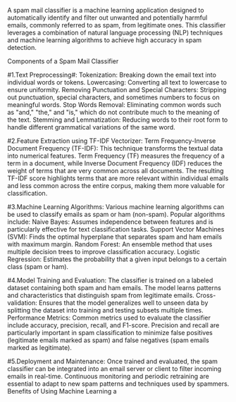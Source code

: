 A spam mail classifier is a machine learning application designed to automatically identify and filter out unwanted and potentially harmful emails, commonly referred to as spam, from legitimate ones. This classifier leverages a combination of natural language processing (NLP) techniques and machine learning algorithms to achieve high accuracy in spam detection.

Components of a Spam Mail Classifier

#1.Text Preprocessing#:
Tokenization: Breaking down the email text into individual words or tokens.
Lowercasing: Converting all text to lowercase to ensure uniformity.
Removing Punctuation and Special Characters: Stripping out punctuation, special characters, and sometimes numbers to focus on meaningful words.
Stop Words Removal: Eliminating common words such as "and," "the," and "is," which do not contribute much to the meaning of the text.
Stemming and Lemmatization: Reducing words to their root form to handle different grammatical variations of the same word.

#2.Feature Extraction using TF-IDF Vectorizer:
Term Frequency-Inverse Document Frequency (TF-IDF): This technique transforms the textual data into numerical features. Term Frequency (TF) measures the frequency of a term in a document, while Inverse Document Frequency (IDF) reduces the weight of terms that are very common across all documents. The resulting TF-IDF score highlights terms that are more relevant within individual emails and less common across the entire corpus, making them more valuable for classification.

#3.Machine Learning Algorithms:
Various machine learning algorithms can be used to classify emails as spam or ham (non-spam). Popular algorithms include:
Naive Bayes: Assumes independence between features and is particularly effective for text classification tasks.
Support Vector Machines (SVM): Finds the optimal hyperplane that separates spam and ham emails with maximum margin.
Random Forest: An ensemble method that uses multiple decision trees to improve classification accuracy.
Logistic Regression: Estimates the probability that a given input belongs to a certain class (spam or ham).

#4.Model Training and Evaluation:
The classifier is trained on a labeled dataset containing both spam and ham emails. The model learns patterns and characteristics that distinguish spam from legitimate emails.
Cross-validation: Ensures that the model generalizes well to unseen data by splitting the dataset into training and testing subsets multiple times.
Performance Metrics: Common metrics used to evaluate the classifier include accuracy, precision, recall, and F1-score. Precision and recall are particularly important in spam classification to minimize false positives (legitimate emails marked as spam) and false negatives (spam emails marked as legitimate).

#5.Deployment and Maintenance:
Once trained and evaluated, the spam classifier can be integrated into an email server or client to filter incoming emails in real-time.
Continuous monitoring and periodic retraining are essential to adapt to new spam patterns and techniques used by spammers.
Benefits of Using Machine Learning a
